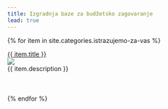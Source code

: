 ```yaml
---
title: Izgradnja baze za budžetsko zagovaranje
lead: true
---
```

{% for item in site.categories.istrazujemo-za-vas %}
<div>
<a href="{{site.baseurl}}{{item.url}}">{{ item.title }}</a><br/>
<div><img src="{{item.img_url  | prepend: site.baseurl }}"></div>
<div class='justify' >{{ item.description }}</div> <br/><br/><br/>
</div>
{% endfor %}
